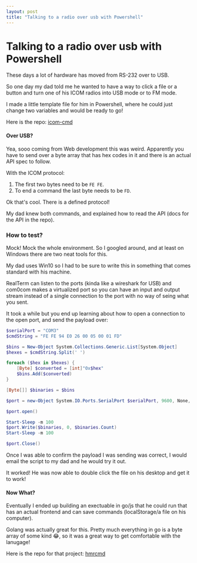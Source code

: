 ```yaml
---
layout: post
title: "Talking to a radio over usb with Powershell"
---
```


# Talking to a radio over usb with Powershell

These days a lot of hardware has moved from RS-232 over to USB.

So one day my dad told me he wanted to have a way to click a file or a button and turn one of his ICOM radios into USB mode or to FM mode.

I made a little template file for him in Powershell, where he could just change two variables and would be ready to go!

Here is the repo: [icom-cmd](https://github.com/selfup/icom-cmd)

#### Over USB?

Yea, sooo coming from Web development this was weird. Apparently you have to send over a byte array that has hex codes in it and there is an actual API spec to follow.

With the ICOM protocol:

1. The first two bytes need to be `FE FE`.
1. To end a command the last byte needs to be `FD`.

Ok that's cool. There is a defined protocol!

My dad knew both commands, and explained how to read the API (docs for the API in the repo).

### How to test?

Mock! Mock the whole environment. So I googled around, and at least on Windows there are two neat tools for this.

My dad uses Win10 so I had to be sure to write this in something that comes standard with his machine.

RealTerm can listen to the ports (kinda like a wireshark for USB) and com0com makes a virtualized port so you can have an input and output stream instead of a single connection to the port with no way of seing what you sent.

It took a while but you end up learning about how to open a connection to the open port, and send the payload over:

```powershell
$serialPort = "COM3"
$cmdString = "FE FE 94 E0 26 00 05 00 01 FD"

$bins = New-Object System.Collections.Generic.List[System.Object]
$hexes = $cmdString.Split(' ')

foreach ($hex in $hexes) {
    [Byte] $converted = [int]"0x$hex"
    $bins.Add($converted)
}

[Byte[]] $binaries = $bins

$port = new-Object System.IO.Ports.SerialPort $serialPort, 9600, None, 8, one

$port.open()

Start-Sleep -m 100
$port.Write($binaries, 0, $binaries.Count)
Start-Sleep -m 100

$port.Close()
```

Once I was able to confirm the payload I was sending was correct, I would email the script to my dad and he would try it out.

It worked! He was now able to double click the file on his desktop and get it to work!

#### Now What?

Eventually I ended up building an exectuable in go/js that he could run that has an actual frontend and can save commands (localStorage/a file on his computer).

Golang was actually great for this. Pretty much everything in go is a byte array of some kind :joy:, so it was a great way to get comfortable with the lanugage!

Here is the repo for that project: [hmrcmd](https://github.com/selfup/hmrcmd)
